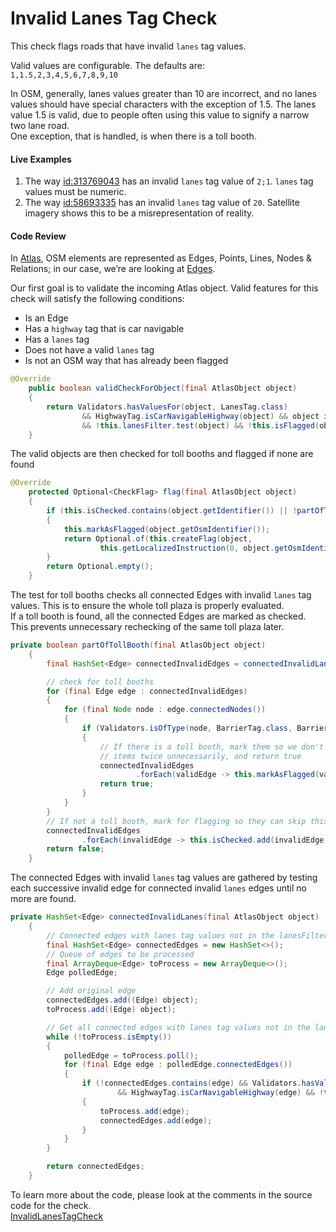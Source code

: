 # Invalid Lanes Tag Check 

This check flags roads that have invalid `lanes` tag values.

Valid values are configurable. The defaults are:  
`1,1.5,2,3,4,5,6,7,8,9,10`

In OSM, generally, lanes values greater than 10 are incorrect, and no lanes values should have special characters with the exception of 1.5. The lanes value 1.5 is valid, due to people often using this value to signify a narrow two lane road.  
One exception, that is handled, is when there is a toll booth. 

#### Live Examples

1. The way [id:313769043](https://www.openstreetmap.org/way/313769043) has an invalid `lanes` tag value of `2;1`. `lanes` tag values must be numeric. 
2. The way [id:58693335](https://www.openstreetmap.org/way/58693335) has an invalid `lanes` tag value of `20`. Satellite imagery shows this to be a misrepresentation of reality.

#### Code Review

In [Atlas](https://github.com/osmlab/atlas), OSM elements are represented as Edges, Points, Lines, Nodes & Relations; in our case, we’re are looking at [Edges](https://github.com/osmlab/atlas/blob/dev/src/main/java/org/openstreetmap/atlas/geography/atlas/items/Edge.java).

Our first goal is to validate the incoming Atlas object. Valid features for this check will satisfy the following conditions:

* Is an Edge
* Has a `highway` tag that is car navigable
* Has a `lanes` tag
* Does not have a valid `lanes` tag
* Is not an OSM way that has already been flagged

```java
@Override
    public boolean validCheckForObject(final AtlasObject object)
    {
        return Validators.hasValuesFor(object, LanesTag.class)
                && HighwayTag.isCarNavigableHighway(object) && object instanceof Edge
                && !this.lanesFilter.test(object) && !this.isFlagged(object.getOsmIdentifier());
    }
```

The valid objects are then checked for toll booths and flagged if none are found

```java
@Override
    protected Optional<CheckFlag> flag(final AtlasObject object)
    {
        if (this.isChecked.contains(object.getIdentifier()) || !partOfTollBooth(object))
        {
            this.markAsFlagged(object.getOsmIdentifier());
            return Optional.of(this.createFlag(object,
                    this.getLocalizedInstruction(0, object.getOsmIdentifier())));
        }
        return Optional.empty();
    }
```

The test for toll booths checks all connected Edges with invalid `lanes` tag values. This is to ensure the whole toll plaza is properly evaluated.  
If a toll booth is found, all the connected Edges are marked as checked. This prevents unnecessary rechecking of the same toll plaza later. 

```java
private boolean partOfTollBooth(final AtlasObject object)
    {
        final HashSet<Edge> connectedInvalidEdges = connectedInvalidLanes(object);

        // check for toll booths
        for (final Edge edge : connectedInvalidEdges)
        {
            for (final Node node : edge.connectedNodes())
            {
                if (Validators.isOfType(node, BarrierTag.class, BarrierTag.TOLL_BOOTH))
                {
                    // If there is a toll booth, mark them so we don't process
                    // items twice unnecessarily, and return true
                    connectedInvalidEdges
                            .forEach(validEdge -> this.markAsFlagged(validEdge.getOsmIdentifier()));
                    return true;
                }
            }
        }
        // If not a toll booth, mark for flagging so they can skip this toll booth check.
        connectedInvalidEdges
                .forEach(invalidEdge -> this.isChecked.add(invalidEdge.getIdentifier()));
        return false;
    }
```

The connected Edges with invalid `lanes` tag values are gathered by testing each successive invalid edge for connected invalid `lanes` edges until no more are found.

```java
private HashSet<Edge> connectedInvalidLanes(final AtlasObject object)
    {
        // Connected edges with lanes tag values not in the lanesFilter
        final HashSet<Edge> connectedEdges = new HashSet<>();
        // Queue of edges to be processed
        final ArrayDeque<Edge> toProcess = new ArrayDeque<>();
        Edge polledEdge;

        // Add original edge
        connectedEdges.add((Edge) object);
        toProcess.add((Edge) object);

        // Get all connected edges with lanes tag values not in the lanesFilter
        while (!toProcess.isEmpty())
        {
            polledEdge = toProcess.poll();
            for (final Edge edge : polledEdge.connectedEdges())
            {
                if (!connectedEdges.contains(edge) && Validators.hasValuesFor(edge, LanesTag.class)
                        && HighwayTag.isCarNavigableHighway(edge) && !this.lanesFilter.test(edge))
                {
                    toProcess.add(edge);
                    connectedEdges.add(edge);
                }
            }
        }

        return connectedEdges;
    }
```

To learn more about the code, please look at the comments in the source code for the check.  
[InvalidLanesTagCheck](../../src/main/java/org/openstreetmap/atlas/checks/validation/tag/InvalidLanesTagCheck.java)